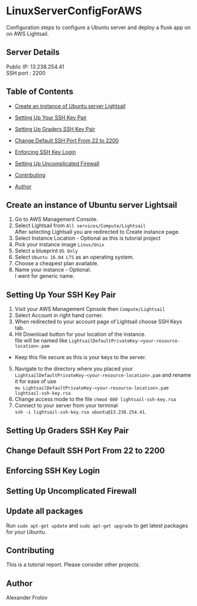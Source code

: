 # LinuxServerConfigForAWS
Configuration steps to configure a Ubuntu server and deploy a flusk app on on AWS Lightsail.

## Server Details
Public IP: 13.238.254.41  
SSH port : 2200  

## Table of Contents
- [Create an instance of Ubuntu server Lightsail](#Create-an-instance-of-Ubuntu-server-Lightsail)
- [Setting Up Your SSH Key Pair](#Setting-Up-Your-SSH-Key-Pair)
- [Setting Up Graders SSH Key Pair](#Setting-Up-Graders-SSH-Key-Pair)
- [Change Default SSH Port From 22 to 2200](#Change-Default-SSH-Port-From-22-to-2200)
- [Enforcing SSH Key Login](#Enforcing-SSH-Key-Login)
- [Setting Up Uncomplicated Firewall](#Setting-Up-Uncomplicated-Firewall)

- [Contributing](#contributing)
- [Author](#author)

## Create an instance of Ubuntu server Lightsail
1. Go to AWS Management Console.
2. Select Lightsail from `All services/Compute/Lightsail`  
After selecting Lightsail you are redirected to Create instance page.
3. Select Instance Location - Optional as this is tutorial project
4. Pick your instance image `Linux/Unix`
5. Select a blueprint `OS Only`
6. Select `Ubuntu 16.04 LTS` as an operating system.
7. Choose a cheapest plan available.
8. Name your instance - Optional.  
I went for generic name.

## Setting Up Your SSH Key Pair
1. Visit your AWS Management Cpnsole then `Compute/Lightsail`
2. Select Account in right hand corner.
3. When redirected to your account page of Lightsail choose SSH Keys tab.
4. Hit Download button for your location of the instance.  
file will be named like `LightsailDefaultPrivateKey-<your-resource-location>.pam`
* Keep this file secure as this is your keys to the server.
5. Navigate to the directory where you placed your `LightsailDefaultPrivateKey-<your-resource-location>.pam` and rename it for ease of use   
`mv LightsailDefaultPrivateKey-<your-resource-location>.pam lightsail-ssh-key.rsa`
6. Change access mode to the file `chmod 600 lightsail-ssh-key.rsa`
7. Connect to your server from your terminal  
`ssh -i lightsail-ssh-key.rsa ubuntu@13.238.254.41`.

## Setting Up Graders SSH Key Pair

## Change Default SSH Port From 22 to 2200

## Enforcing SSH Key Login

## Setting Up Uncomplicated Firewall

## Update all packages

Run `sudo apt-get update` and `sudo apt-get upgrade` to get latest packages for your Ubuntu.

## Contributing
This is a tutorial report. Please consider other projects.

## Author
Alexander Frolov